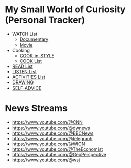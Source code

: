 # My Small World of Curiosity (Personal Tracker)

- WATCH List
   - [Documentary](https://github.com/hlltarakci/my_small_world_of_curiosity/blob/main/watchDocumentaryREADME.md)
   - [Movie](https://github.com/hlltarakci/my_small_world_of_curiosity/blob/main/watchMovieREADME.md)
- Cooking
   - [COOK-in-STYLE](https://github.com/hlltarakci/my_small_world_of_curiosity/tree/main/cook_in_style)
   - [COOK List](https://github.com/hlltarakci/my_small_world_of_curiosity/tree/main/cooking#my-cooking)
- [READ List](https://github.com/hlltarakci/my_small_world_of_curiosity/blob/main/readREADME.md)
- [LISTEN List](https://github.com/hlltarakci/my_small_world_of_curiosity/blob/main/listenREADME.md)
- [ACTIVITIES List](https://github.com/hlltarakci/my_small_world_of_curiosity/blob/main/activitiesREADME.md)
- [DRAWING](https://github.com/hlltarakci/my_small_world_of_curiosity/blob/main/drawingREADME.md)
- [SELF-ADVICE](https://github.com/hlltarakci/my_small_world_of_curiosity/blob/main/selfAdviceREADME.md)

# News Streams
- https://www.youtube.com/@CNN
- https://www.youtube.com/@dwnews
- https://www.youtube.com/@BBCNews
- https://www.youtube.com/@telegraph
- https://www.youtube.com/@WION
- https://www.youtube.com/@TheEconomist
- https://www.youtube.com/@GeoPerspective
- https://www.youtube.com/@wsj


